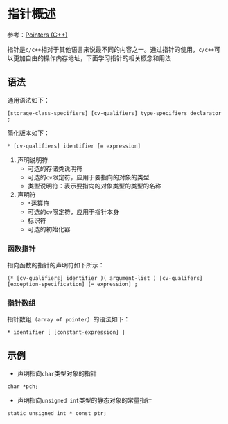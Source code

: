 
# 指针概述

参考：[Pointers (C++)](https://docs.microsoft.com/en-us/cpp/cpp/pointers-cpp?view=vs-2019)

指针是`c/c++`相对于其他语言来说最不同的内容之一。通过指针的使用，`c/c++`可以更加自由的操作内存地址，下面学习指针的相关概念和用法

## 语法

通用语法如下：

```
[storage-class-specifiers] [cv-qualifiers] type-specifiers declarator ;
```

简化版本如下：

```
* [cv-qualifiers] identifier [= expression]
```

1. 声明说明符
    * 可选的存储类说明符
    * 可选的`cv`限定符，应用于要指向的对象的类型
    * 类型说明符：表示要指向的对象类型的类型的名称
2. 声明符
    * `*`运算符
    * 可选的`cv`限定符，应用于指针本身
    * 标识符
    * 可选的初始化器

### 函数指针

指向函数的指针的声明符如下所示：

```
(* [cv-qualifiers] identifier )( argument-list ) [cv-qualifers] [exception-specification] [= expression] ;
```

### 指针数组

指针数组（`array of pointer`）的语法如下：

```
* identifier [ [constant-expression] ]
```

## 示例

* 声明指向`char`类型对象的指针

```
char *pch;
```

* 声明指向`unsigned int`类型的静态对象的常量指针

```
static unsigned int * const ptr;
```